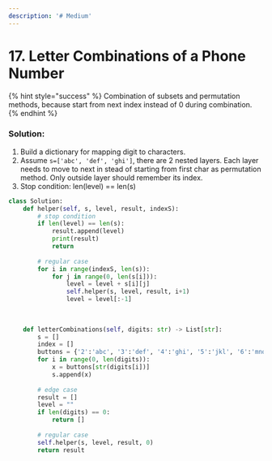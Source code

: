 ```yaml
---
description: '# Medium'
---
```


# 17. Letter Combinations of a Phone Number

{% hint style="success" %}
Combination of subsets and permutation methods, because start from next index instead of 0 during combination.
{% endhint %}

### Solution:

1. Build a dictionary for mapping digit to characters.
2. Assume `s=['abc', 'def', 'ghi']`, there are 2 nested layers. Each layer needs to move to next in stead of starting from first char as permutation method. Only outside layer should remember its index.
3. Stop condition: len\(level\) == len\(s\)

```python
class Solution:
    def helper(self, s, level, result, indexS):
        # stop condition
        if len(level) == len(s):
            result.append(level)
            print(result)
            return 
        
        # regular case
        for i in range(indexS, len(s)):
            for j in range(0, len(s[i])):
                level = level + s[i][j]
                self.helper(s, level, result, i+1)   
                level = level[:-1]
        
            
        
    def letterCombinations(self, digits: str) -> List[str]:
        s = []
        index = []
        buttons = {'2':'abc', '3':'def', '4':'ghi', '5':'jkl', '6':'mno', '7':'pqrs', '8':'tuv', '9':'wxyz'}
        for i in range(0, len(digits)):
            x = buttons[str(digits[i])]
            s.append(x)
            
        # edge case
        result = []
        level = ""
        if len(digits) == 0:
            return []
            
        # regular case
        self.helper(s, level, result, 0)
        return result
```

